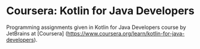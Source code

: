 # Coursera: Kotlin for Java Developers
Programming assignments given in Kotlin for Java Developers course by JetBrains at [Coursera] (https://www.coursera.org/learn/kotlin-for-java-developers).
